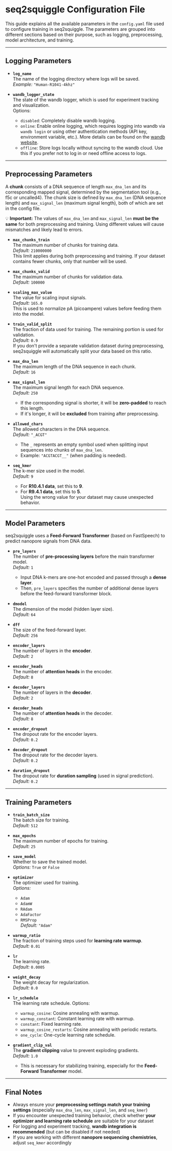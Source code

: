 # **seq2squiggle Configuration File**

This guide explains all the available parameters in the `config.yaml` file used to configure training in seq2squiggle. The parameters are grouped into different sections based on their purpose, such as logging, preprocessing, model architecture, and training.

---

## **Logging Parameters**

- **`log_name`**  
  The name of the logging directory where logs will be saved.  
  *Example:* `"Human-R1041-4khz"`

- **`wandb_logger_state`**  
  The state of the wandb logger, which is used for experiment tracking and visualization.  
  Options:  
  - `disabled`: Completely disable wandb logging.  
  - `online`: Enable online logging, which requires logging into wandb via `wandb login` or using other authentication methods (API key, environment variable, etc.). More details can be found on the [wandb website](https://wandb.ai/site).  
  - `offline`: Store logs locally without syncing to the wandb cloud. Use this if you prefer not to log in or need offline access to logs.  

---

## **Preprocessing Parameters**

A **chunk** consists of a DNA sequence of length `max_dna_len` and its corresponding mapped signal, determined by the segmentation tool (e.g., f5c or uncalled4). The chunk size is defined by `max_dna_len` (DNA sequence length) and `max_signal_len` (maximum signal length), both of which are set in the config file.  

💡 **Important:** The values of `max_dna_len` and `max_signal_len` **must be the same** for both preprocessing and training. Using different values will cause mismatches and likely lead to errors.

- **`max_chunks_train`**  
  The maximum number of chunks for training data.  
  *Default:* `210000000`  
  This limit applies during both preprocessing and training. If your dataset contains fewer chunks, only that number will be used.

- **`max_chunks_valid`**  
  The maximum number of chunks for validation data.  
  *Default:* `100000`  

- **`scaling_max_value`**  
  The value for scaling input signals.  
  *Default:* `165.0`  
  This is used to normalize pA (picoampere) values before feeding them into the model.  

- **`train_valid_split`**  
  The fraction of data used for training. The remaining portion is used for validation.  
  *Default:* `0.9`  
  If you don't provide a separate validation dataset during preprocessing, seq2squiggle will automatically split your data based on this ratio.

- **`max_dna_len`**  
  The maximum length of the DNA sequence in each chunk.  
  *Default:* `16`  

- **`max_signal_len`**  
  The maximum signal length for each DNA sequence.  
  *Default:* `250`  
  - If the corresponding signal is shorter, it will be **zero-padded** to reach this length.  
  - If it's longer, it will be **excluded** from training after preprocessing.

- **`allowed_chars`**  
  The allowed characters in the DNA sequence.  
  *Default:* `"_ACGT"`  
  - The `_` represents an empty symbol used when splitting input sequences into chunks of `max_dna_len`.  
  - Example: `"ACGTACGT__"` (when padding is needed).

- **`seq_kmer`**  
  The k-mer size used in the model.  
  *Default:* `9`  
  - For **R10.4.1 data**, set this to **9**.  
  - For **R9.4.1 data**, set this to **5**.  
  Using the wrong value for your dataset may cause unexpected behavior.

---

## **Model Parameters**

seq2squiggle uses a **Feed-Forward Transformer** (based on FastSpeech) to predict nanopore signals from DNA data.

- **`pre_layers`**  
  The number of **pre-processing layers** before the main transformer model.  
  *Default:* `1`  
  - Input DNA k-mers are one-hot encoded and passed through a **dense layer**.  
  - Then, `pre_layers` specifies the number of additional dense layers before the feed-forward transformer block.

- **`dmodel`**  
  The dimension of the model (hidden layer size).  
  *Default:* `64`  

- **`dff`**  
  The size of the feed-forward layer.  
  *Default:* `256`  

- **`encoder_layers`**  
  The number of layers in the **encoder**.  
  *Default:* `2`  

- **`encoder_heads`**  
  The number of **attention heads** in the encoder.  
  *Default:* `8`  

- **`decoder_layers`**  
  The number of layers in the **decoder**.  
  *Default:* `2`  

- **`decoder_heads`**  
  The number of **attention heads** in the decoder.  
  *Default:* `8`  

- **`encoder_dropout`**  
  The dropout rate for the encoder layers.  
  *Default:* `0.2`  

- **`decoder_dropout`**  
  The dropout rate for the decoder layers.  
  *Default:* `0.2`  

- **`duration_dropout`**  
  The dropout rate for **duration sampling** (used in signal prediction).  
  *Default:* `0.2`  

---

## **Training Parameters**

- **`train_batch_size`**  
  The batch size for training.  
  *Default:* `512`  

- **`max_epochs`**  
  The maximum number of epochs for training.  
  *Default:* `25`  

- **`save_model`**  
  Whether to save the trained model.  
  *Options:* `True` or `False`  

- **`optimizer`**  
  The optimizer used for training.  
  *Options:*  
  - `Adam`  
  - `AdamW`  
  - `RAdam`  
  - `AdaFactor`  
  - `RMSProp`  
  *Default:* `"Adam"`  

- **`warmup_ratio`**  
  The fraction of training steps used for **learning rate warmup**.  
  *Default:* `0.01`  

- **`lr`**  
  The learning rate.  
  *Default:* `0.0005`  

- **`weight_decay`**  
  The weight decay for regularization.  
  *Default:* `0.0`  

- **`lr_schedule`**  
  The learning rate schedule. Options:  
  - `warmup_cosine`: Cosine annealing with warmup.  
  - `warmup_constant`: Constant learning rate with warmup.  
  - `constant`: Fixed learning rate.  
  - `warmup_cosine_restarts`: Cosine annealing with periodic restarts.  
  - `one_cycle`: One-cycle learning rate schedule.  

- **`gradient_clip_val`**  
  The **gradient clipping** value to prevent exploding gradients.  
  *Default:* `1.0`  
  - This is necessary for stabilizing training, especially for the **Feed-Forward Transformer** model.  

---

## **Final Notes**
- Always ensure your **preprocessing settings match your training settings** (especially `max_dna_len`, `max_signal_len`, and `seq_kmer`)
- If you encounter unexpected training behavior, check whether **your optimizer and learning rate schedule** are suitable for your dataset
- For logging and experiment tracking, **wandb integration is recommended** (but can be disabled if not needed)
- If you are working with different **nanopore sequencing chemistries**, adjust `seq_kmer` accordingly
